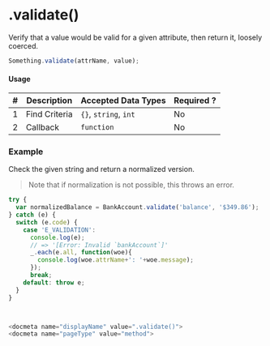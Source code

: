 # .validate()

Verify that a value would be valid for a given attribute, then return it, loosely coerced.

```javascript
Something.validate(attrName, value);
```

#### Usage

| # | Description   | Accepted Data Types          | Required ? |
|---|---------------|------------------------------|------------|
| 1 | Find Criteria | `{}`, `string`, `int`        | No         |
| 2 | Callback      | `function`                   | No         |


### Example

Check the given string and return a normalized version.
> Note that if normalization is not possible, this throws an error.

```javascript
try {
  var normalizedBalance = BankAccount.validate('balance', '$349.86');
} catch (e) {
  switch (e.code) {
    case 'E_VALIDATION':
      console.log(e);
      // => '[Error: Invalid `bankAccount`]'
      _.each(e.all, function(woe){
        console.log(woe.attrName+': '+woe.message);
      });
      break;
    default: throw e;
  }
}



<docmeta name="displayName" value=".validate()">
<docmeta name="pageType" value="method">
